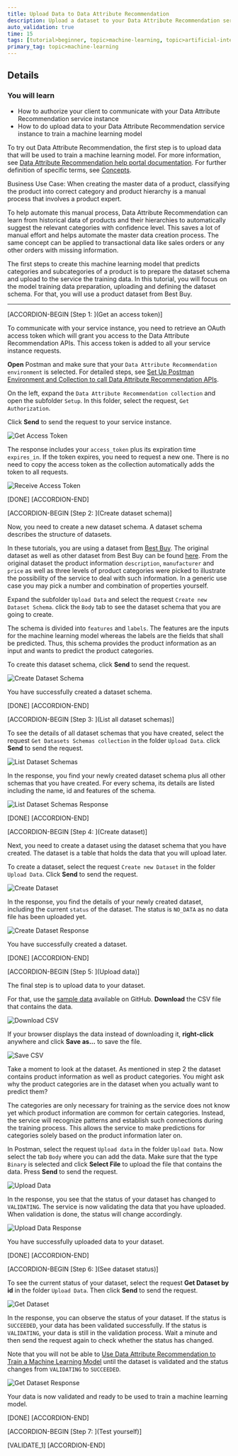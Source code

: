 ```yaml
---
title: Upload Data to Data Attribute Recommendation
description: Upload a dataset to your Data Attribute Recommendation service instance to afterwards be able to train your machine learning model.
auto_validation: true
time: 15
tags: [tutorial>beginner, topic>machine-learning, topic>artificial-intelligence, topic>cloud, software-product>sap-business-technology-platform, software-product>sap-ai-business-services, software-product>data-attribute-recommendation]
primary_tag: topic>machine-learning
---
```


## Details
### You will learn
  - How to authorize your client to communicate with your Data Attribute Recommendation service instance
  - How to do upload data to your Data Attribute Recommendation service instance to train a machine learning model

To try out Data Attribute Recommendation, the first step is to upload data that will be used to train a machine learning model. For more information, see [Data Attribute Recommendation help portal documentation](https://help.sap.com/docs/Data_Attribute_Recommendation). For further definition of specific terms, see [Concepts](https://help.sap.com/docs/Data_Attribute_Recommendation/105bcfd88921418e8c29b24a7a402ec3/cff2de73bc9c4625b35eb036439ae70a.html).

Business Use Case: When creating the master data of a product, classifying the product into correct category and product hierarchy is a manual process that involves a product expert.

To help automate this manual process, Data Attribute Recommendation can learn from historical data of products and their hierarchies to  automatically suggest the relevant categories with confidence level. This saves a lot of manual effort and helps automate the master data creation process. The same concept can be applied to transactional data like sales orders or any other orders with missing information.   

The first steps to create this machine learning model that predicts categories and subcategories of a product is to prepare the dataset schema and upload to the service the training data. In this tutorial, you will focus on the model training data preparation, uploading and defining the dataset schema. For that, you will use a product dataset from Best Buy.

---

[ACCORDION-BEGIN [Step 1: ](Get an access token)]

To communicate with your service instance, you need to retrieve an OAuth access token which will grant you access to the Data Attribute Recommendation APIs. This access token is added to all your service instance requests.

**Open** Postman and make sure that your `Data Attribute Recommendation environment` is selected. For detailed steps, see [Set Up Postman Environment and Collection to call Data Attribute Recommendation APIs](cp-aibus-dar-setup-postman).

On the left, expand the `Data Attribute Recommendation collection` and open the subfolder `Setup`. In this folder, select the request, `Get Authorization`.

Click **Send** to send the request to your service instance.

![Get Access Token](get-access-token.png)

The response includes your `access_token` plus its expiration time `expires_in`. If the token expires, you need to request a new one. There is no need to copy the access token as the collection automatically adds the token to all requests.

![Receive Access Token](access-token.png)

[DONE]
[ACCORDION-END]


[ACCORDION-BEGIN [Step 2: ](Create dataset schema)]

Now, you need to create a new dataset schema. A dataset schema describes the structure of datasets.

In these tutorials, you are using a dataset from [Best Buy](https://www.bestbuy.com/). The original dataset as well as other dataset from Best Buy can be found [here](https://github.com/BestBuyAPIs/open-data-set/). From the original dataset the product information `description`, `manufacturer` and `price` as well as three levels of product categories were picked to illustrate the possibility of the service to deal with such information. In a generic use case you may pick a number and combination of properties yourself.

Expand the subfolder `Upload Data` and select the request `Create new Dataset Schema`. click the `Body` tab to see the dataset schema that you are going to create.

The schema is divided into `features` and `labels`. The features are the inputs for the machine learning model whereas the labels are the fields that shall be predicted. Thus, this schema provides the product information as an input and wants to predict the product categories.

To create this dataset schema, click **Send** to send the request.

![Create Dataset Schema](create-dataset-schema.png)

You have successfully created a dataset schema.

[DONE]
[ACCORDION-END]


[ACCORDION-BEGIN [Step 3: ](List all dataset schemas)]

To see the details of all dataset schemas that you have created, select the request `Get Datasets Schemas collection` in the folder `Upload Data`. click **Send** to send the request.

![List Dataset Schemas](get-dataset-schemas.png)

In the response, you find your newly created dataset schema plus all other schemas that you have created. For every schema, its details are listed including the name, id and features of the schema.

![List Dataset Schemas Response](get-dataset-schemas-response.png)

[DONE]
[ACCORDION-END]


[ACCORDION-BEGIN [Step 4: ](Create dataset)]

Next, you need to create a dataset using the dataset schema that you have created. The dataset is a table that holds the data that you will upload later.

To create a dataset, select the request `Create new Dataset` in the folder `Upload Data`. Click **Send** to send the request.

![Create Dataset](create-dataset.png)

In the response, you find the details of your newly created dataset, including the current `status` of the dataset. The status is `NO_DATA` as no data file has been uploaded yet.

![Create Dataset Response](create-dataset-response.png)

You have successfully created a dataset.

[DONE]
[ACCORDION-END]


[ACCORDION-BEGIN [Step 5: ](Upload data)]

The final step is to upload data to your dataset.

For that, use the [sample data](https://github.com/SAP-samples/data-attribute-recommendation-postman-tutorial/blob/main/Tutorial_Example_Dataset.csv) available on GitHub. **Download** the CSV file that contains the data.

![Download CSV](download-csv.png)

If your browser displays the data instead of downloading it, **right-click** anywhere and click **Save as...** to save the file.

![Save CSV](download-csv-save.png)

Take a moment to look at the dataset. As mentioned in step 2 the dataset contains product information as well as product categories. You might ask why the product categories are in the dataset when you actually want to predict them?

The categories are only necessary for training as the service does not know yet which product information are common for certain categories. Instead, the service will recognize patterns and establish such connections during the training process. This allows the service to make predictions for categories solely based on the product information later on.

In Postman, select the request `Upload data` in the folder `Upload Data`. Now select the tab `Body` where you can add the data. Make sure that the type `Binary` is selected and click **Select File** to upload the file that contains the data. Press **Send** to send the request.

![Upload Data](upload-data.png)

In the response, you see that the status of your dataset has changed to `VALIDATING`. The service is now validating the data that you have uploaded. When validation is done, the status will change accordingly.

![Upload Data Response](upload-data-response.png)

You have successfully uploaded data to your dataset.

[DONE]
[ACCORDION-END]


[ACCORDION-BEGIN [Step 6: ](See dataset status)]

To see the current status of your dataset, select the request **Get Dataset by id** in the folder `Upload Data`. Then click **Send** to send the request.

![Get Dataset](get-dataset.png)

In the response, you can observe the status of your dataset. If the status is `SUCCEEDED`, your data has been validated successfully. If the status is `VALIDATING`, your data is still in the validation process. Wait a minute and then send the request again to check whether the status has changed.

Note that you will not be able to [Use Data Attribute Recommendation to Train a Machine Learning Model](cp-aibus-dar-model) until the dataset is validated and the status changes from `VALIDATING` to `SUCCEEDED`.   

![Get Dataset Response](get-dataset-response.png)

Your data is now validated and ready to be used to train a machine learning model.

[DONE]
[ACCORDION-END]


[ACCORDION-BEGIN [Step 7: ](Test yourself)]

[VALIDATE_1]
[ACCORDION-END]
